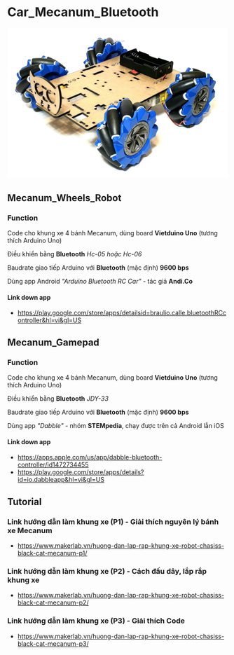 # Car_Mecanum_Bluetooth
<p align="center"><img src="/assets/mecanum.jpg"/></p>

## Mecanum_Wheels_Robot

### Function

Code cho khung xe 4 bánh Mecanum, dùng board **Vietduino Uno** (tương thích Arduino Uno)

Điều khiển bằng **Bluetooth** *Hc-05 hoặc Hc-06*

Baudrate giao tiếp Arduino với **Bluetooth** (mặc định) **9600 bps**

Dùng app Android *"Arduino Bluetooth RC Car"* - tác giả **Andi.Co**

#### Link down app
+ https://play.google.com/store/apps/detailsid=braulio.calle.bluetoothRCcontroller&hl=vi&gl=US

## Mecanum_Gamepad

### Function

Code cho khung xe 4 bánh Mecanum, dùng board **Vietduino Uno** (tương thích Arduino Uno)

Điều khiển bằng **Bluetooth** *JDY-33*

Baudrate giao tiếp Arduino với **Bluetooth** (mặc định) **9600 bps**

Dùng app *"Dabble"* - nhóm **STEMpedia**, chạy được trên cả Android lẫn iOS

#### Link down app
+ https://apps.apple.com/us/app/dabble-bluetooth-controller/id1472734455
+ https://play.google.com/store/apps/details?id=io.dabbleapp&hl=vi&gl=US

## Tutorial

### Link hướng dẫn làm khung xe (P1) - Giải thích nguyên lý bánh xe Mecanum
+ https://www.makerlab.vn/huong-dan-lap-rap-khung-xe-robot-chasiss-black-cat-mecanum-p1/

### Link hướng dẫn làm khung xe (P2) - Cách đấu dây, lắp rắp khung xe
+ https://www.makerlab.vn/huong-dan-lap-rap-khung-xe-robot-chasiss-black-cat-mecanum-p2/

### Link hướng dẫn làm khung xe (P3) - Giải thích Code
+ https://www.makerlab.vn/huong-dan-lap-rap-khung-xe-robot-chasiss-black-cat-mecanum-p3/

